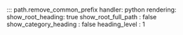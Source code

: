 # 
::: path.remove_common_prefix
    handler: python
    rendering:
      show_root_heading: true
      show_root_full_path : false
      show_category_heading : false
      heading_level : 1
